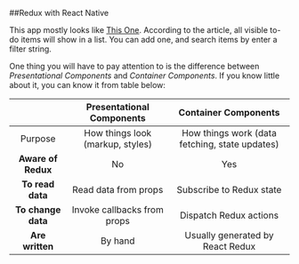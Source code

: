 ##Redux with React Native

This app mostly looks like [This One][1]. According to the article, all visible to-do items will show in a list. You can add one, and search items by enter a filter string.

One thing you will have to pay attention to is the difference between *Presentational Components* and *Container Components*. If you know little about it, you can know it from table below:


|         | Presentational Components        | Container Components                           |
|:-------:|:--------------------------------:|:----------------------------------------------:|
| Purpose | How things look (markup, styles) | How things work (data fetching, state updates) |
|**Aware of Redux**|No|Yes|
|**To read data**|Read data from props|Subscribe to Redux state|
|**To change data**|Invoke callbacks from props|Dispatch Redux actions|
|**Are written**|By hand|Usually generated by React Redux|



  [1]: https://facebook.github.io/react/docs/thinking-in-react.html
